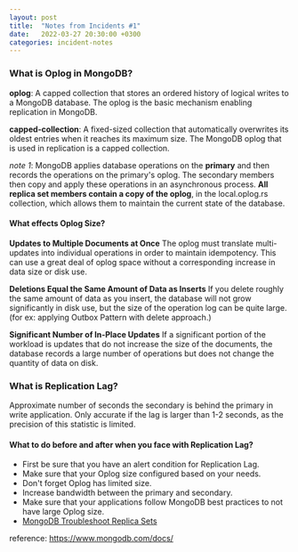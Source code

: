 ```yaml
---
layout: post
title:  "Notes from Incidents #1"
date:   2022-03-27 20:30:00 +0300
categories: incident-notes
---
```


### What is Oplog in MongoDB?
**oplog**: A capped collection that stores an ordered history of logical writes to a MongoDB database. The oplog is the basic mechanism enabling replication in MongoDB.

**capped-collection**: A fixed-sized collection that automatically overwrites its oldest entries when it reaches its maximum size. The MongoDB oplog that is used in replication is a capped collection.

*note 1*: MongoDB applies database operations on the **primary** and then records the operations on the primary's oplog.
The secondary members then copy and apply these operations in an asynchronous process. **All replica set members contain a copy of the oplog**, in the local.oplog.rs collection, which allows them to maintain the current state of the database.

#### What effects Oplog Size?

**Updates to Multiple Documents at Once**
The oplog must translate multi-updates into individual operations in order to maintain idempotency. This can use a great deal of oplog space without a corresponding increase in data size or disk use.

**Deletions Equal the Same Amount of Data as Inserts**
If you delete roughly the same amount of data as you insert, the database will not grow significantly in disk use, but the size of the operation log can be quite large. (for ex: applying Outbox Pattern with delete approach.)

**Significant Number of In-Place Updates**
If a significant portion of the workload is updates that do not increase the size of the documents, the database records a large number of operations but does not change the quantity of data on disk.

### What is Replication Lag?
Approximate number of seconds the secondary is behind the primary in write application. Only accurate if the lag is larger than 1-2 seconds, as the precision of this statistic is limited.

#### What to do before and after when you face with Replication Lag?

- First be sure that you have an alert condition for Replication Lag.
- Make sure that your Oplog size configured based on your needs.
- Don't forget Oplog has limited size.
- Increase bandwidth between the primary and secondary.
- Make sure that your applications follow MongoDB best practices to not have large Oplog size.
- [MongoDB Troubleshoot Replica Sets](https://www.mongodb.com/docs/manual/tutorial/troubleshoot-replica-sets/)

reference: https://www.mongodb.com/docs/